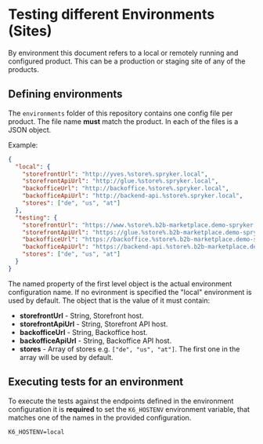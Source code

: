 # Testing different Environments (Sites)

By environment this document refers to a local or remotely running and configured product. This can be a production or staging site of any of the products.

## Defining environments

The `environments` folder of this repository contains one config file per product. The file name **must** match the product. In each of the files is a JSON object.

Example:

```json
{
  "local": {
    "storefrontUrl": "http://yves.%store%.spryker.local",
    "storefrontApiUrl": "http://glue.%store%.spryker.local",
    "backofficeUrl": "http://backoffice.%store%.spryker.local",
    "backofficeApiUrl": "http://backend-api.%store%.spryker.local",
    "stores": ["de", "us", "at"]
  },
  "testing": {
    "storefrontUrl": "https://www.%store%.b2b-marketplace.demo-spryker.com",
    "storefrontApiUrl": "https://glue.%store%.b2b-marketplace.demo-spryker.com",
    "backofficeUrl": "https://backoffice.%store%.b2b-marketplace.demo-spryker.com",
    "backofficeApiUrl": "https://backend-api.%store%.b2b-marketplace.demo-spryker.com",
    "stores": ["de", "us", "at"]
  }
}
```

The named property of the first level object is the actual environment configuration name. If no evironment is specified the "local" environment is used by default. The object that is the value of it must contain:

- **storefrontUrl** - String, Storefront host.
- **storefrontApiUrl** - String, Storefront API host.
- **backofficeUrl** - String, Backoffice host.
- **backofficeApiUrl** - String, Backoffice API host.
- **stores** - Array of stores e.g. `["de", "us", "at"]`. The first one in the array will be used by default.

## Executing tests for an environment

To execute the tests against the endpoints defined in the environment configuration it is **required** to set the `K6_HOSTENV` environment variable, that matches one of the names in the provided configuration.

```env
K6_HOSTENV=local
```
